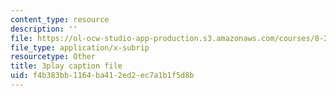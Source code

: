 ```yaml
---
content_type: resource
description: ''
file: https://ol-ocw-studio-app-production.s3.amazonaws.com/courses/8-20-introduction-to-special-relativity-january-iap-2021/f4b383bb1164ba412ed2ec7a1b1f5d8b_UQFwsgznP-E.srt
file_type: application/x-subrip
resourcetype: Other
title: 3play caption file
uid: f4b383bb-1164-ba41-2ed2-ec7a1b1f5d8b
---
```

